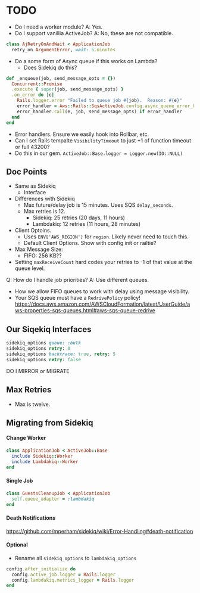 
# TODO

* Do I need a worker module?
  A: Yes.
* Do I support vanillia ActiveJob?
  A: No, these are not compatible.

```ruby
class AjRetryOnAndWait < ApplicationJob
  retry_on ArgumentError, wait: 5.minutes
```

* Do a some form of Async queue if this works on Lambda?
  - Does Sidekiq do this?

```ruby
def _enqueue(job, send_message_opts = {})
  Concurrent::Promise
  .execute { super(job, send_message_opts) }
  .on_error do |e|
    Rails.logger.error "Failed to queue job #{job}.  Reason: #{e}"
    error_handler = Aws::Rails::SqsActiveJob.config.async_queue_error_handler
    error_handler.call(e, job, send_message_opts) if error_handler
  end
end
```

* Error handlers. Ensure we easily hook into Rollbar, etc.
* Can I set Rails tempalte `VisibilityTimeout` to just +1 of function timeout or full 43200?
* Do this in our gem. `ActiveJob::Base.logger = Logger.new(IO::NULL)`

## Doc Points

* Same as Sidekiq
  - Interface
* Differences with Sidekiq
  - Max future/delay job is 15 minutes. Uses SQS `delay_seconds`.
  - Max retries is 12.
    * Sidekiq:    25 retries (20 days, 11 hours)
    * Lambdakiq:  12 retries (11 hours, 28 minutes)
* Client Optoins.
  - Uses `ENV['AWS_REGION']` for `region`. Likely never need to touch this.
  - Default Client Options. Show with config init or railtie?
* Max Message Size:
  - FIFO: 256 KB??
* Setting `maxReceiveCount` hard codes your retries to -1 of that value at the queue level.

Q: How do I handle job priorities?
A: Use different queues.

* How we allow FIFO queues to work with delay using message visibility.
* Your SQS queue must have a `RedrivePolicy` policy!
  https://docs.aws.amazon.com/AWSCloudFormation/latest/UserGuide/aws-properties-sqs-queues.html#aws-sqs-queue-redrive

## Our Siqekiq Interfaces

```ruby
sidekiq_options queue: :bulk
sidekiq_options retry: 0
sidekiq_options backtrace: true, retry: 5
sidekiq_options retry: false
```

DO I MIRROR or MIGRATE

## Max Retries

* Max is twelve.

## Migrating from Sidekiq

#### Change Worker

```ruby
class ApplicationJob < ActiveJob::Base
  include Sidekiq::Worker
  include Lambdakiq::Worker
end
```

#### Single Job

```ruby
class GuestsCleanupJob < ApplicationJob
  self.queue_adapter = :lambdakiq
end
```

#### Death Notifications

https://github.com/mperham/sidekiq/wiki/Error-Handling#death-notification


#### Optional

* Rename all `sidekiq_options` to `lambdakiq_options`

```ruby
config.after_initialize do
  config.active_job.logger = Rails.logger
  config.lambdakiq.metrics_logger = Rails.logger
end
```
